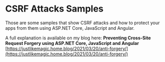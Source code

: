 # CSRF Attacks Samples

Those are some samples that show CSRF attacks and how to protect your apps from them using ASP.NET Core, JavaScript and Angular.

A full explanation is available on my blog here:
**Preventing Cross-Site Request Forgery using ASP.NET Core, JavaScript and Angular** 
[https://justlikemagic.home.blog/2021/03/20/anti-forgery/](https://justlikemagic.home.blog/2021/03/20/anti-forgery/)